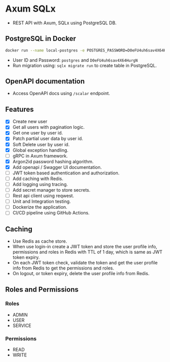 # Axum SQLx
- REST API with Axum, SQLx using PostgreSQL DB.

## PostgreSQL in Docker
```bash
docker run --name local-postgres -e POSTGRES_PASSWORD=D0eFU4uh6sav4X64HurgN -p 5432:5432 -d postgres:alpine
```
- User ID and Password: `postgres` and `D0eFU4uh6sav4X64HurgN`
- Run migration using: `sqlx migrate run` to create table in PostgreSQL.

## OpenAPI documentation
- Access OpenAPI docs using `/scalar` endpoint.

## Features
- [x] Create new user
- [x] Get all users with pagination logic.
- [x] Get one user by user id.
- [x] Patch partial user data by user id.
- [x] Soft Delete user by user id.
- [x] Global exception handling.
- [ ] gRPC in Axum framework.
- [x] Argon2id password hashing algorithm.
- [x] Add openapi / Swagger UI documentation.
- [ ] JWT token based authentication and authorization.
- [ ] Add caching with Redis.
- [ ] Add logging using tracing.
- [ ] Add secret manager to store secrets.
- [ ] Rest api client using reqwest. 
- [ ] Unit and Integration testing.
- [ ] Dockerize the application.
- [ ] CI/CD pipeline using GitHub Actions.

## Caching
- Use Redis as cache store.
- When use login-in create a JWT token and store the user profile info, permissions and roles in Redis with TTL of 1 day, which is same as JWT token expiry.
- On each JWT token check, validate the token and get the user profile info from Redis to get the permissions and roles.
- On logout, or token expiry, delete the user profile info from Redis.

## Roles and Permissions
### Roles
- ADMIN
- USER
- SERVICE

### Permissions
- READ
- WRITE
